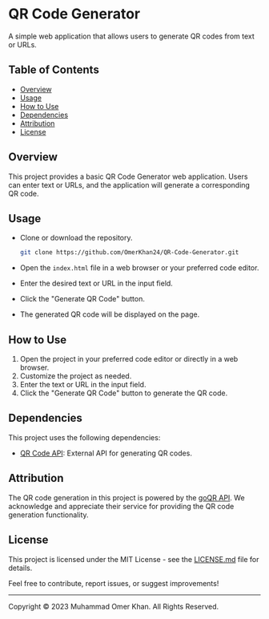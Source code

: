 # QR Code Generator

A simple web application that allows users to generate QR codes from text or URLs.

## Table of Contents

- [Overview](#overview)
- [Usage](#usage)
- [How to Use](#how-to-use)
- [Dependencies](#dependencies)
- [Attribution](#attribution)
- [License](#license)

## Overview

This project provides a basic QR Code Generator web application. Users can enter text or URLs, and the application will generate a corresponding QR code.

## Usage

- Clone or download the repository.

     ```bash
   git clone https://github.com/OmerKhan24/QR-Code-Generator.git
- Open the `index.html` file in a web browser or your preferred code editor.
- Enter the desired text or URL in the input field.
- Click the "Generate QR Code" button.
- The generated QR code will be displayed on the page.

## How to Use

1. Open the project in your preferred code editor or directly in a web browser.
2. Customize the project as needed.
3. Enter the text or URL in the input field.
4. Click the "Generate QR Code" button to generate the QR code.

## Dependencies

This project uses the following dependencies:

- [QR Code API](https://goqr.me/api/): External API for generating QR codes.

## Attribution

The QR code generation in this project is powered by the [goQR API](https://goqr.me/). We acknowledge and appreciate their service for providing the QR code generation functionality.

## License

This project is licensed under the MIT License - see the [LICENSE.md](https://github.com/OmerKhan24/QR-Code-Generator/blob/main/LICENSE.md) file for details.

Feel free to contribute, report issues, or suggest improvements!

---

Copyright © 2023 Muhammad Omer Khan. All Rights Reserved.
